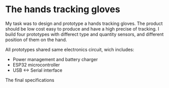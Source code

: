 # The hands tracking gloves

My task was to design and prototype a hands tracking gloves. The product should be low cost easy to produce and have a high precise of tracking.
I build four prototypes with differect type and quantity sensors, and different position of them on the hand. 

All prototypes shared same electronics circuit, wich includes:

- Power management and battery charger
- ESP32 microcontroller
- USB <-> Serial interface

The final specifications
